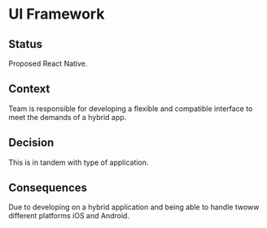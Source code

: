 # UI Framework

## Status

Proposed React Native. 

## Context

Team is responsible for developing a flexible and compatible interface to meet the demands of a hybrid app.

## Decision

This is in tandem with type of application. 

## Consequences

Due to developing on a hybrid application and being able to handle twoww different platforms iOS and Android. 

